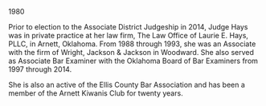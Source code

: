 ﻿---
fname: 'Laurie'
lname: 'Hays'
id: 1110
published: False
layout: judge-bio
---
1980

Prior to election to the Associate District Judgeship in 2014, Judge
Hays was in private practice at her law firm, The Law Office of Laurie
E. Hays, PLLC, in Arnett, Oklahoma. From 1988 through 1993, she was an
Associate with the firm of Wright, Jackson & Jackson in Woodward. She
also served as Associate Bar Examiner with the Oklahoma Board of Bar
Examiners from 1997 through 2014.

She is also an active of the Ellis County Bar Association and has been a
member of the Arnett Kiwanis Club for twenty years.
